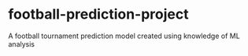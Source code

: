# football-prediction-project
 A football tournament prediction model created using knowledge of ML analysis

